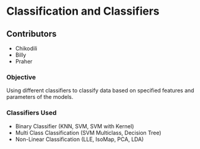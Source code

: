# Classification and Classifiers

## Contributors

- Chikodili
- Billy 
- Praher

### Objective
Using different classifiers to classify data based on specified features and parameters of the models.

### Classifiers Used

- Binary Classifier (KNN, SVM, SVM with Kernel) 
- Multi Class Classification (SVM Multiclass, Decision Tree) 
- Non-Linear Classification (LLE, IsoMap, PCA, LDA)
